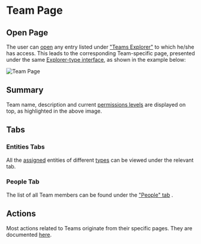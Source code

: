 # Team Page

## Open Page

The user can [open](../../entities-general/actions/open-edit.md) any entry listed under ["Teams Explorer"](teams-explorer.md) to which he/she has access.  This leads to the corresponding Team-specific page, presented under the same [Explorer-type interface](../../entities-general/ui/explorer.md), as shown in the example below:

![Team Page](/images/team-page.png "Team Page")

## Summary

Team name, description and current [permissions levels](../../entities-general/permissions.md) are displayed on top, as highlighted in the above image. 

## Tabs

### Entities Tabs

All the [assigned](../actions/team/add-remove-entity.md) entities of different [types](../../entities-general/overview.md) can be viewed under the relevant tab.

### People Tab

The list of all Team members can be found under the ["People" tab](people-explorer.md) <i class="zmdi zmdi-account zmdi-hc-border"></i>. 

## Actions

Most actions related to Teams originate from their specific pages. They are documented [here](../actions/team/overview.md). 
